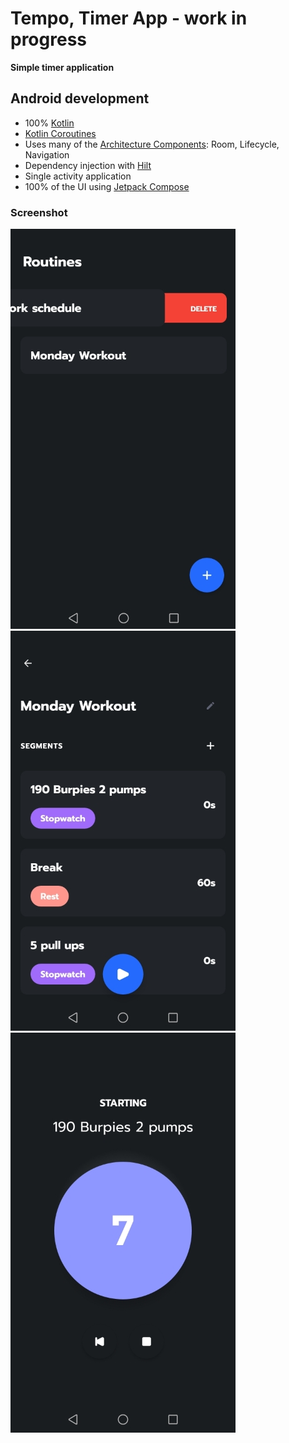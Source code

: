 # Tempo, Timer App - work in progress

**Simple timer application**

## Android development

- 100% [Kotlin](https://kotlinlang.org/)
- [Kotlin Coroutines](https://kotlinlang.org/docs/reference/coroutines/coroutines-guide.html)
- Uses many of the [Architecture Components](https://developer.android.com/topic/libraries/architecture/): Room, Lifecycle, Navigation
- Dependency injection with [Hilt](https://dagger.dev/hilt/)
- Single activity application
- 100% of the UI using [Jetpack Compose](https://developer.android.com/jetpack/compose)

### Screenshot

![Routine List](https://github.com/guerraenrico/tempo/blob/master/art/1.jpg?raw=true)
![Routine Summary](https://github.com/guerraenrico/tempo/blob/master/art/2.jpg?raw=true)
![Timer](https://github.com/guerraenrico/tempo/blob/master/art/3.jpg?raw=true)
